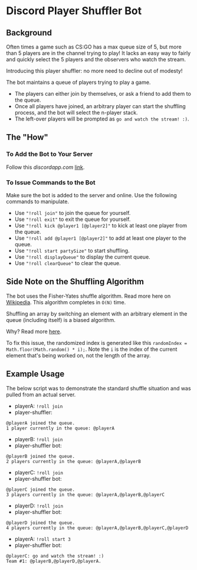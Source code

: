 # Discord Player Shuffler Bot

## Background

Often times a game such as CS:GO has a max queue size of 5, but more than 5 players are in the channel trying to play! 
It lacks an easy way to fairly and quickly select the 5 players and the observers who watch the stream.

Introducing this player shuffler: no more need to decline out of modesty! 

The bot maintains a queue of players trying to play a game.
- The players can either join by themselves, or ask a friend to add them to the queue.
- Once all players have joined, an arbitrary player can start the shuffling process, and the bot will select the n-player stack.
- The left-over players will be prompted as `go and watch the stream! :)`.

## The "How"
### To Add the Bot to Your Server

Follow this *discordapp.com* [link](https://discordapp.com/oauth2/authorize?client_id=712455092753661952&scope=bot).

### To Issue Commands to the Bot

Make sure the bot is added to the server and online.
Use the following commands to manipulate.

- Use `"!roll join"` to join the queue for yourself.
- Use `"!roll exit"` to exit the queue for yourself.
- Use `"!roll kick @player1 [@player2]"` to kick at least one player from the queue.
- Use `"!roll add @player1 [@player2]"` to add at least one player to the queue.
- Use `"!roll start partySize"` to start shuffling.
- Use `"!roll displayQueue"` to display the current queue.
- Use `"!roll clearQueue"` to clear the queue.

## Side Note on the Shuffling Algorithm

The bot uses the Fisher-Yates shuffle algorithm. 
Read more here on [Wikipedia](https://en.wikipedia.org/wiki/Fisher%E2%80%93Yates_shuffle).
This algorithm completes in `O(N)` time.

Shuffling an array by switching an element with an arbitrary element in the queue (including itself) is a biased algorithm. 

Why?
Read more [here](https://spin.atomicobject.com/2014/08/11/fisher-yates-shuffle-randomization-algorithm/).

To fix this issue, the randomized index is generated like this `randomIndex = Math.floor(Math.random() * i);`.
Note the `i` is the index of the current element that's being worked on, not the length of the array.
## Example Usage

The below script was to demonstrate the standard shuffle situation and was pulled from an actual server.

- playerA: `!roll join`
- player-shuffler: 
```
@playerA joined the queue.
1 player currently in the queue: @playerA
```
- playerB: `!roll join`
- player-shuffler bot:
```
@playerB joined the queue.
2 players currently in the queue: @playerA,@playerB
```
- playerC: `!roll join`
- player-shuffler bot: 
```
@playerC joined the queue.
3 players currently in the queue: @playerA,@playerB,@playerC
```
- playerD: `!roll join`
- player-shuffler bot:
```
@playerD joined the queue.
4 players currently in the queue: @playerA,@playerB,@playerC,@playerD
```
- playerA: `!roll start 3`
- player-shuffler bot:
```
@playerC: go and watch the stream! :)
Team #1: @playerB,@playerD,@playerA.
```
